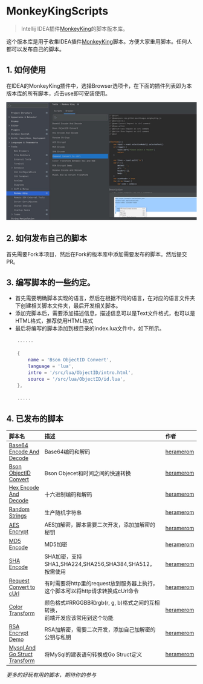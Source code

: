 
# MonkeyKingScripts

> Intellij IDEA插件[MonkeyKing](https://plugins.jetbrains.com/plugin/16949-monkeyking)的脚本版本库。

这个版本库是用于收集IDEA插件[MonkeyKing](https://plugins.jetbrains.com/plugin/16949-monkeyking)脚本。方便大家重用脚本。任何人都可以发布自己的脚本。

## 1. 如何使用
在IDEA的MonkeyKing插件中，选择Browser选项卡，在下面的插件列表即为本版本库的所有脚本，点击use即可安装使用。

![使用示例](/demo1.jpg)


## 2. 如何发布自己的脚本
首先需要Fork本项目，然后在Fork的版本库中添加需要发布的脚本。然后提交PR。

## 3. 编写脚本的一些约定。
* 首先需要明确脚本实现的语言，然后在根据不同的语言，在对应的语言文件夹下创建相关脚本文件夹，最后开发相关脚本。
* 添加完脚本后，需要添加描述信息，描述信息可以是Text文件格式，也可以是HTML格式，推荐使用HTML格式
* 最后将编写的脚本添加到根目录的index.lua文件中，如下所示。
```lua
    ......

    {
        name = 'Bson ObjectID Convert', 
        language = 'lua',
        intro = '/src/lua/ObjectID/intro.html', 
        source = '/src/lua/ObjectID/id.lua',
    },

    .....
```

## 4. 已发布的脚本

|脚本名|描述|作者|
:--|:--|:--
[Base64 Encode And Decode](/src/lua/Base64)|Base64编码和解码|[heramerom](https://github.com/heramerom)
[Bson ObjectID Convert](/src/lua/ObjectID)|Bson Objecet和时间之间的快速转换|[heramerom](https://github.com/heramerom)
[Hex Encode And Decode](/src/js/Hex)|十六进制编码和解码|[heramerom](https://github.com/heramerom)
[Random Strings](/src/lua/Random)|生产随机字符串|[heramerom](https://github.com/heramerom)
[AES Encrypt](/src/js/AES)|AES加解密，脚本需要二次开发，添加加解密的秘钥|[heramerom](https://github.com/heramerom)
[MD5 Encode](/src/js/MD5)|MD5加密|[heramerom](https://github.com/heramerom)
[SHA Encode](/src/js/SHA)|SHA加密，支持SHA1,SHA224,SHA256,SHA384,SHA512，按需使用|[heramerom](https://github.com/heramerom)
[Request Convert to cUrl](/src/js/Request)|有时需要将http里的request放到服务器上执行，<br/>这个脚本可以将http请求转换成cUrl命令|[heramerom](https://github.com/heramerom)
[Color Transform](/src/lua/ColorTransform)|颜色格式#RRGGBB和rgb(r, g, b)格式之间的互相转换，<br>前端开发应该常用到这个功能|[heramerom](https://github.com/heramerom)
[RSA Encrypt Demo](/src/js/RSA)|RSA加解密，需要二次开发，添加自己加解密的公钥与私钥|[heramerom](https://github.com/heramerom)
[Mysql And Go Struct Transform](/src/js/Mysql2GoStruct)|将MySql的建表语句转换成Go Struct定义|[heramerom](https://github.com/heramerom)

*更多的好玩有用的脚本，期待你的参与*